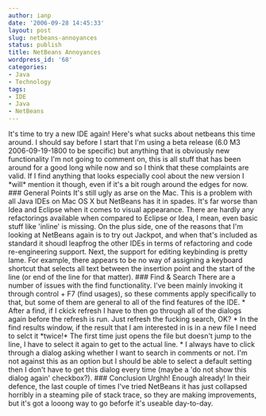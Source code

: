 ```yaml
---
author: ianp
date: '2006-09-28 14:45:33'
layout: post
slug: netbeans-annoyances
status: publish
title: NetBeans Annoyances
wordpress_id: '68'
categories:
- Java
- Technology
tags:
- IDE
- Java
- NetBeans
---
```


It's time to try a new IDE again! Here's what sucks about netbeans this
time around. I should say before I start that I'm using a beta release
(6.0 M3 2006-09-19-1800 to be specific) but anything that is obviously
new functionality I'm not going to comment on, this is all stuff that
has been around for a good long while now and so I think that these
complaints are valid. If I find anything that looks especially cool
about the new version I \*will\* mention it though, even if it's a bit
rough around the edges for now. \#\#\# General Points It's still ugly as
arse on the Mac. This is a problem with all Java IDEs on Mac OS X but
NetBeans has it in spades. It's far worse than Idea and Eclipse when it
comes to visual appearance. There are hardly any refactorings available
when compared to Eclipse or Idea, I mean, even basic stuff like 'inline'
is missing. On the plus side, one of the reasons that I'm looking at
NetBeans again is to try out Jackpot, and when that's included as
standard it shoudl leapfrog the other IDEs in terms of refactoring and
code re-engineering support. Next, the support for editing keybinding is
pretty lame. For example, there appears to be no way of assigning a
keyboard shortcut that selects all text between the insertion point and
the start of the line (or end of the line for that matter). \#\#\# Find
& Search There are a number of issues with the find functionality. I've
been mainly invoking it through control + F7 (find usages), so these
comments apply specifically to that, but some of them are general to all
of the find features of the IDE. \* After a find, if I ckick refresh I
have to then go through all of the dialogs again before the refresh is
run. Just refresh the fucking search, OK? \* In the find results window,
if the result that I am interested in is in a new file I need to selct
it \*twice!\* The first time just opens the file but doesn't jump to the
line, I have to select it again to get to the actual line. \* I always
have to click through a dialog asking whether I want to search in
comments or not. I'm not against this as an option but I should be able
to select a default setting then I don't have to get this dialog every
time (maybe a 'do not show this dialog again' checkbox?). \#\#\#
Conclusion Urghh! Enough already! In their defence, the last couple of
times I've tried NetBeans it has just collapsed horribly in a steaming
pile of stack trace, so they are making improvements, but it's got a
looong way to go beforfe it's useable day-to-day.
